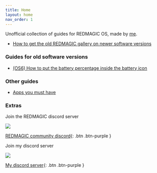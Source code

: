 ```yaml
---
title: Home
layout: home
nav_order: 1
---
```


Unofficial collection of guides for REDMAGIC OS, made by [me](https://github.com/TheRealCrazyfuy).

- [How to get the old REDMAGIC gallery on newer software versions](guides/GetOldGallery.html)

### Guides for old software versions
- [(OS6) How to put the battery percentage inside the battery icon](guides/old/PercentageInsideBatteryIcon.html)

### Other guides
- [Apps you must have](RecommendedApps.html)

### Extras

Join the REDMAGIC discord server

![](https://discord.com/api/guilds/897390969744424980/widget.png?style=banner2)

[REDMAGIC community discord](https://discord.gg/UvnJ4PwtkG){: .btn .btn-purple }

Join my discord server

![](https://discord.com/api/guilds/942133699523272704/widget.png?style=banner2)

[My discord server](https://discord.gg/Hc4UPXqc4j){: .btn .btn-purple }